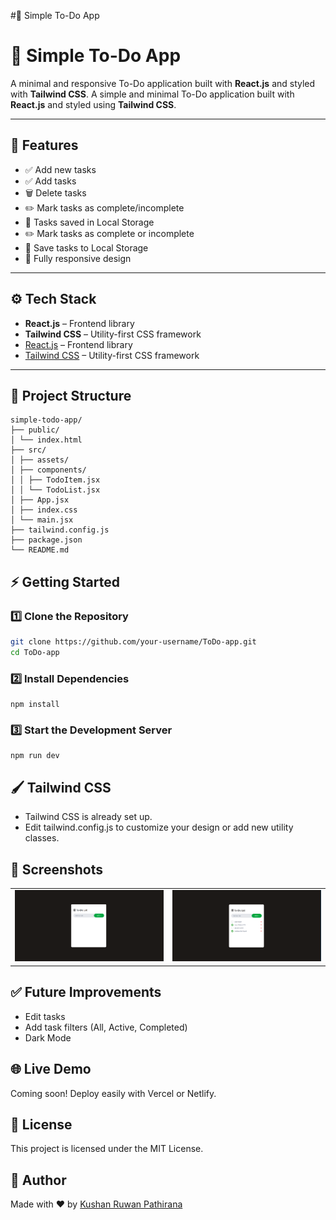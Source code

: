 #📝 Simple To-Do App
# 📝 Simple To-Do App

A minimal and responsive To-Do application built with **React.js** and styled with **Tailwind CSS**.
A simple and minimal To-Do application built with **React.js** and styled using **Tailwind CSS**.

---

## 🚀 Features

- ✅ Add new tasks
- ✅ Add tasks
- 🗑️ Delete tasks
- ✏️ Mark tasks as complete/incomplete
- 💾 Tasks saved in Local Storage
- ✏️ Mark tasks as complete or incomplete
- 💾 Save tasks to Local Storage
- 📱 Fully responsive design

---

## ⚙️ Tech Stack

- **React.js** – Frontend library
- **Tailwind CSS** – Utility-first CSS framework
- [React.js](https://react.dev/) – Frontend library
- [Tailwind CSS](https://tailwindcss.com/) – Utility-first CSS framework

---

## 📂 Project Structure
```
simple-todo-app/
├── public/
│ └── index.html
├── src/
│ ├── assets/
│ ├── components/
│ │ ├── TodoItem.jsx
│ │ └── TodoList.jsx
│ ├── App.jsx
│ ├── index.css
│ └── main.jsx
├── tailwind.config.js
├── package.json
└── README.md
```

## ⚡ Getting Started

### 1️⃣ Clone the Repository

```bash
git clone https://github.com/your-username/ToDo-app.git
cd ToDo-app
```

### 2️⃣ Install Dependencies
```
npm install
```
### 3️⃣ Start the Development Server
```
npm run dev
```

## 🖌️ Tailwind CSS
- Tailwind CSS is already set up.
- Edit tailwind.config.js to customize your design or add new utility classes.

## 📸 Screenshots
<table> 
<tr>
<td><img src="src/assets/Todo Ui1.png" width=480 alt="Loading Screen"></td>  
<td><img src="src/assets/Added task ui1.png" width=480 alt="Screenshot 2"></td>
</tr>
</table>

## ✅ Future Improvements
 - Edit tasks
 - Add task filters (All, Active, Completed)
 - Dark Mode

## 🌐 Live Demo
Coming soon! Deploy easily with Vercel or Netlify.

## 📜 License
This project is licensed under the MIT License.

## 🙌 Author
Made with ❤️ by [Kushan Ruwan Pathirana](https://github.com/KushanRuwanPathirana)
